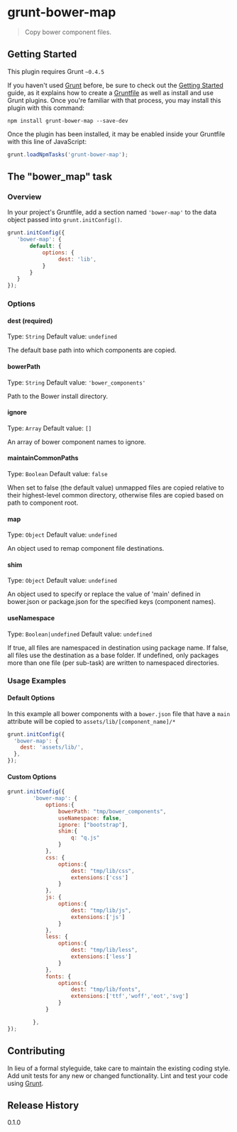 # grunt-bower-map

> Copy bower component files.

## Getting Started
This plugin requires Grunt `~0.4.5`

If you haven't used [Grunt](http://gruntjs.com/) before, be sure to check out the [Getting Started](http://gruntjs.com/getting-started) guide, as it explains how to create a [Gruntfile](http://gruntjs.com/sample-gruntfile) as well as install and use Grunt plugins. Once you're familiar with that process, you may install this plugin with this command:

```shell
npm install grunt-bower-map --save-dev
```

Once the plugin has been installed, it may be enabled inside your Gruntfile with this line of JavaScript:

```js
grunt.loadNpmTasks('grunt-bower-map');
```

## The "bower_map" task

### Overview
In your project's Gruntfile, add a section named `'bower-map'` to the data object passed into `grunt.initConfig()`.

```js
grunt.initConfig({
   'bower-map': {
       default: {
           options: {
                dest: 'lib',
           }
       }
   }
});
```

### Options

#### dest (required)
Type: `String`
Default value: `undefined`

The default base path into which components are copied.


#### bowerPath
Type: `String`
Default value: `'bower_components'`

Path to the Bower install directory.

#### ignore
Type: `Array`
Default value: `[]`

An array of bower component names to ignore.

#### maintainCommonPaths
Type: `Boolean`
Default value: `false`

When set to false (the default value) unmapped files are copied relative to their highest-level common directory,
otherwise files are copied based on path to component root.

#### map
Type: `Object`
Default value: `undefined`

An object used to remap component file destinations.

#### shim
Type: `Object`
Default value: `undefined`

An object used to specify or replace the value of 'main' defined in bower.json or package.json for the specified keys (component names).

#### useNamespace
Type: `Boolean|undefined`
Default value: `undefined`

If true, all files are namespaced in destination using package name.
If false, all files use the destination as a base folder.
If undefined, only packages more than one file (per sub-task) are written to namespaced directories.



### Usage Examples

#### Default Options
In this example all bower components with a `bower.json` file that have a `main` attribute will be copied to `assets/lib/[component_name]/*`

```js
grunt.initConfig({
  'bower-map': {
	dest: 'assets/lib/',
  },
});
```

#### Custom Options

```js
grunt.initConfig({
		'bower-map': {
			options:{
				bowerPath: "tmp/bower_components",
				useNamespace: false,
				ignore: ["bootstrap"],
				shim:{
					q: "q.js"
				}
			},
			css: {
				options:{
					dest: "tmp/lib/css",
					extensions:['css']
				}
			},
			js: {
				options:{
					dest: "tmp/lib/js",
					extensions:['js']
				}
			},
			less: {
				options:{
					dest: "tmp/lib/less",
					extensions:['less']
				}
			},
			fonts: {
				options:{
					dest: "tmp/lib/fonts",
					extensions:['ttf','woff','eot','svg']
				}
			}

		},
});
```

## Contributing
In lieu of a formal styleguide, take care to maintain the existing coding style. Add unit tests for any new or changed functionality. Lint and test your code using [Grunt](http://gruntjs.com/).

## Release History
0.1.0